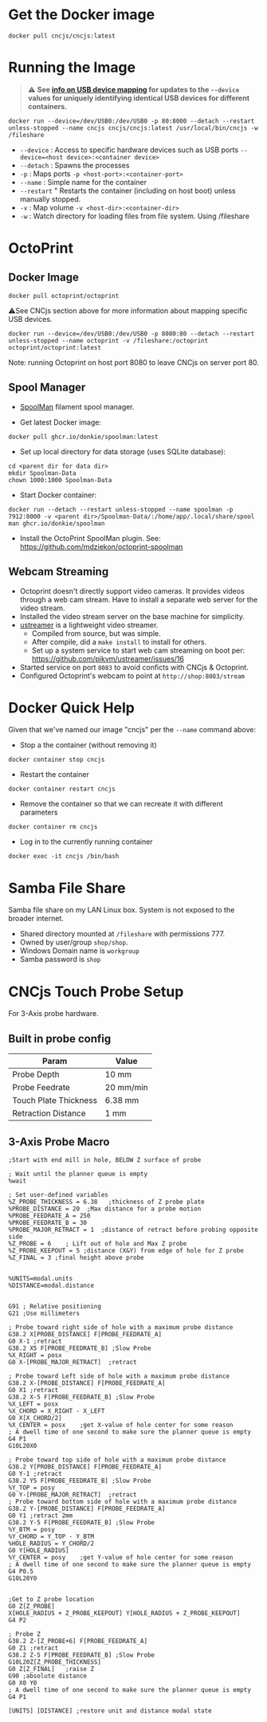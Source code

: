 # Get the Docker image
````
docker pull cncjs/cncjs:latest
````

# Running the Image

> ⚠️ **See [info on USB device mapping](usb-device-mapping.md) for updates to the `--device` values for uniquely identifying identical USB devices for different containers.**

````
docker run --device=/dev/USB0:/dev/USB0 -p 80:8000 --detach --restart unless-stopped --name cncjs cncjs/cncjs:latest /usr/local/bin/cncjs -w /fileshare
````
* `--device`     : Access to specific hardware devices such as USB ports `--device=<host device>:<container device>`
* `--detach`     : Spawns the processes
* `-p`           : Maps ports `-p <host-port>:<container-port>`
* `--name`       : Simple name for the container
* `--restart`    " Restarts the container (including on host boot) unless manually stopped.
* `-v`           : Map volume `-v <host-dir>:<container-dir>`
* `-w`           : Watch directory for loading files from file system.  Using /fileshare

# OctoPrint

## Docker Image
````
docker pull octoprint/octoprint
````

⚠️See CNCjs section above for more information about mapping specific USB devices.

````
docker run --device=/dev/USB0:/dev/USB0 -p 8080:80 --detach --restart unless-stopped --name octoprint -v /fileshare:/octoprint octoprint/octoprint:latest
````

Note: running Octoprint on host port 8080 to leave CNCjs on server port 80.

## Spool Manager

* [SpoolMan](https://github.com/Donkie/Spoolman/) filament spool manager.

* Get latest Docker image:
```
docker pull ghcr.io/donkie/spoolman:latest
```

* Set up local directory for data storage (uses SQLite database):

```
cd <parent dir for data dir>
mkdir Spoolman-Data
chown 1000:1000 Spoolman-Data
```

* Start Docker container:

```
docker run --detach --restart unless-stopped --name spoolman -p 7912:8000 -v <parent dir>/Spoolman-Data/:/home/app/.local/share/spool
man ghcr.io/donkie/spoolman
```

* Install the OctoPrint SpoolMan plugin.  See: https://github.com/mdziekon/octoprint-spoolman


## Webcam Streaming

* Octoprint doesn't directly support video cameras.  It provides videos through a web cam stream.  Have to install a separate web server for the video stream.
* Installed the video stream server on the base machine for simplicity.
* [ustreamer](https://github.com/pikvm/ustreamer) is a lightweight video streamer.  
  * Compiled from source, but was simple.  
  * After compile, did a `make install` to install for others.
  * Set up a system service to start web cam streaming on boot per: https://github.com/pikvm/ustreamer/issues/16
 * Started service on port `8083` to avoid conficts with CNCjs & Octoprint.
 * Configured Octoprint's webcam to point at `http://shop:8083/stream`

# Docker Quick Help

Given that we've named our image "cncjs" per the `--name` command above:

* Stop a the container (without removing it)
````
docker container stop cncjs
````
* Restart the container
````
docker container restart cncjs
````
* Remove the container so that we can recreate it with different parameters
````
docker container rm cncjs
````
* Log in to the currently running container
````
docker exec -it cncjs /bin/bash
````

# Samba File Share

Samba file share on my LAN Linux box.  System is not exposed to the broader internet.

* Shared directory mounted at `/fileshare` with permissions 777.
* Owned by user/group `shop/shop`.
* Windows Domain name is `workgroup`
* Samba password is `shop`

# CNCjs Touch Probe Setup

For 3-Axis probe hardware.

## Built in probe config

| Param | Value |
| ----- | ----- |
| Probe Depth | 10 mm |
| Probe Feedrate | 20 mm/min |
| Touch Plate Thickness | 6.38 mm |
| Retraction Distance | 1 mm |

## 3-Axis Probe Macro

````
;Start with end mill in hole, BELOW Z surface of probe

; Wait until the planner queue is empty
%wait

; Set user-defined variables
%Z_PROBE_THICKNESS = 6.38	;thickness of Z probe plate
%PROBE_DISTANCE = 20  ;Max distance for a probe motion
%PROBE_FEEDRATE_A = 250
%PROBE_FEEDRATE_B = 30
%PROBE_MAJOR_RETRACT = 1  ;distance of retract before probing opposite side
%Z_PROBE = 6	; Lift out of hole and Max Z probe
%Z_PROBE_KEEPOUT = 5 ;distance (X&Y) from edge of hole for Z probe 
%Z_FINAL = 3 ;final height above probe


%UNITS=modal.units
%DISTANCE=modal.distance


G91 ; Relative positioning
G21 ;Use millimeters

; Probe toward right side of hole with a maximum probe distance
G38.2 X[PROBE_DISTANCE] F[PROBE_FEEDRATE_A]
G0 X-1 ;retract
G38.2 X5 F[PROBE_FEEDRATE_B] ;Slow Probe
%X_RIGHT = posx
G0 X-[PROBE_MAJOR_RETRACT]	;retract

; Probe toward Left side of hole with a maximum probe distance
G38.2 X-[PROBE_DISTANCE] F[PROBE_FEEDRATE_A]
G0 X1 ;retract
G38.2 X-5 F[PROBE_FEEDRATE_B] ;Slow Probe
%X_LEFT = posx
%X_CHORD = X_RIGHT - X_LEFT
G0 X[X_CHORD/2]
%X_CENTER = posx	;get X-value of hole center for some reason
; A dwell time of one second to make sure the planner queue is empty
G4 P1
G10L20X0

; Probe toward top side of hole with a maximum probe distance
G38.2 Y[PROBE_DISTANCE] F[PROBE_FEEDRATE_A]
G0 Y-1 ;retract
G38.2 Y5 F[PROBE_FEEDRATE_B] ;Slow Probe
%Y_TOP = posy
G0 Y-[PROBE_MAJOR_RETRACT]	;retract
; Probe toward bottom side of hole with a maximum probe distance
G38.2 Y-[PROBE_DISTANCE] F[PROBE_FEEDRATE_A]
G0 Y1 ;retract 2mm
G38.2 Y-5 F[PROBE_FEEDRATE_B] ;Slow Probe
%Y_BTM = posy
%Y_CHORD = Y_TOP - Y_BTM
%HOLE_RADIUS = Y_CHORD/2
G0 Y[HOLE_RADIUS]
%Y_CENTER = posy	;get Y-value of hole center for some reason
; A dwell time of one second to make sure the planner queue is empty
G4 P0.5
G10L20Y0


;Get to Z probe location
G0 Z[Z_PROBE]
X[HOLE_RADIUS + Z_PROBE_KEEPOUT] Y[HOLE_RADIUS + Z_PROBE_KEEPOUT]
G4 P2

; Probe Z
G38.2 Z-[Z_PROBE+6] F[PROBE_FEEDRATE_A]
G0 Z1 ;retract 
G38.2 Z-5 F[PROBE_FEEDRATE_B] ;Slow Probe
G10L20Z[Z_PROBE_THICKNESS]
G0 Z[Z_FINAL]	;raise Z
G90	;absolute distance
G0 X0 Y0
; A dwell time of one second to make sure the planner queue is empty
G4 P1

[UNITS] [DISTANCE] ;restore unit and distance modal state
````

